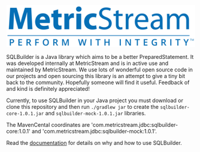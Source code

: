 [![MetricStream](docs/MetricStream.png)][MetricStream]

SQLBuilder is a Java library which aims to be a better PreparedStatement. It was developed internally at MetricStream
and is in active use and maintained by MetricStream. We use lots of wonderful open source code in our projects and open
sourcing this library is an attempt to give a tiny bit back to the community. Hopefully someone will find it useful.
Feedback of and kind is definitely appreciated!

Currently, to use SQLBuilder in your Java project you must download or clone this repository and then run `./gradlew
jar` to create the `sqlbuilder-core-1.0.1.jar` and `sqlbuilder-mock-1.0.1.jar` libraries.

The MavenCental coordinates are 'com.metricstream.jdbc:sqlbuilder-core:1.0.1' and 'com.metricstream.jdbc:sqlbuilder-mock:1.0.1'.

Read the [documentation](docs/Rationale.md) for details on why and how to use SQLBuilder.

[MetricStream]: https://www.metricstream.com/
[MavenCentral]: https://mvnrepository.com/

